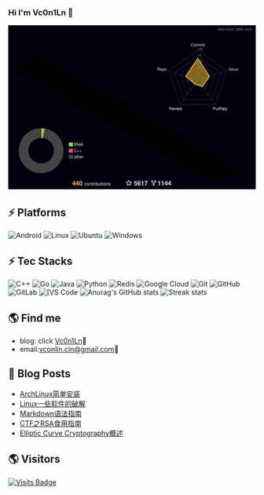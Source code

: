### Hi I'm Vc0n1Ln 👋

<!--
**vconlln/vconlln** is a ✨ _special_ ✨ repository because its `README.md` (this file) appears on your GitHub profile.

Here are some ideas to get you started:


-->
![](./profile-3d-contrib/profile-night-rainbow.svg)
## ⚡ Platforms

![Android](https://img.shields.io/badge/Android-3DDC84?style=for-the-badge&logo=android&logoColor=white)
![Linux](https://img.shields.io/badge/Linux-FCC624?style=for-the-badge&logo=linux&logoColor=black)
![Ubuntu](https://img.shields.io/badge/Ubuntu-E95420?style=for-the-badge&logo=ubuntu&logoColor=white)
![Windows](https://img.shields.io/badge/Windows-0078D6?style=for-the-badge&logo=windows&logoColor=white)

## ⚡ Tec Stacks

![C++](https://img.shields.io/badge/-C++-00599C?style=flat-square&logo=c)
![Go](https://img.shields.io/badge/-go-%23E44D27?style=flat-square&logo=go&logoColor=ffffff)
![Java](https://img.shields.io/badge/-java-E34A86?style=flat-square&logo=java)
![Python](https://img.shields.io/badge/-Python-black?style=flat-square&logo=Python)
![Redis](https://img.shields.io/badge/-Redis-black?style=flat-square&logo=Redis)
![Google Cloud](https://img.shields.io/badge/Google%20Cloud-black?style=flat-square&logo=google-cloud)
![Git](https://img.shields.io/badge/-Git-black?style=flat-square&logo=git)
![GitHub](https://img.shields.io/badge/-GitHub-181717?style=flat-square&logo=github)
![GitLab](https://img.shields.io/badge/-GitLab-FCA121?style=flat-square&logo=gitlab)
<img alt="[VS Code" src="https://img.shields.io/badge/-VSCode-%23007ACC?style=flat-square&logo=visual-studio-code" />
![Anurag's GitHub stats](https://github-readme-stats-git-masterrstaa-rickstaa.vercel.app/api?username=vconlln&theme=cobalt2&show_icons=true&card_width=495px)
![Streak stats](https://github-readme-streak-stats.herokuapp.com/?user=vconlln&show_icons=true&theme=tokyonight)  


## 🌎 Find me
- blog: click [Vc0n1Ln](https://vconlln.cn/):memo:    
- email:<a href="mailto:vconlln.cin@gmail.com">vconlln.cin@gmail.com</a>:e-mail:

## 🚀 Blog Posts
<!-- BLOG-POST-LIST:START -->

- [ArchLinux简单安装](https://vconlln.cn/posts/archlinuxdwm.html)
- [Linux一些软件的破解](https://vconlln.cn/posts/pojie.html)
- [Markdown语法指南](https://vconlln.cn/posts/2013454d.html)
- [CTF之RSA食用指南](https://vconlln.cn/posts/rsa.html)
- [Elliptic Curve Cryptography概述](https://vconlln.cn/posts/ecc.html)
<!-- BLOG-POST-LIST:END -->

## 🌎 Visitors
[![Visits Badge](https://badges.pufler.dev/visits/puf17640/git-badges)](https://badges.pufler.dev)

